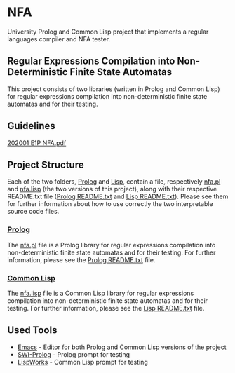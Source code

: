 # NFA
University Prolog and Common Lisp project that implements a regular languages compiler and NFA tester.

## Regular Expressions Compilation into Non-Deterministic Finite State Automatas
This project consists of two libraries (written in Prolog and Common Lisp) for regular expressions compilation into non-deterministic finite state automatas and for their testing.

## Guidelines
[202001 E1P NFA.pdf](https://github.com/DrTaxi98/NFA/blob/master/202001%20E1P%20NFA.pdf)

## Project Structure
Each of the two folders, [Prolog](https://github.com/AndreaTassi98/NFA/tree/master/Prolog) and [Lisp](https://github.com/AndreaTassi98/NFA/tree/master/Lisp), contain a file, respectively [nfa.pl](https://github.com/AndreaTassi98/NFA/blob/master/Prolog/nfa.pl) and [nfa.lisp](https://github.com/AndreaTassi98/NFA/blob/master/Lisp/nfa.lisp) (the two versions of this project), along with their respective README.txt file ([Prolog README.txt](https://github.com/AndreaTassi98/NFA/blob/master/Prolog/README.txt) and [Lisp README.txt](https://github.com/AndreaTassi98/NFA/blob/master/Lisp/README.txt)). Please see them for further information about how to use correctly the two interpretable source code files.

### [Prolog](https://github.com/AndreaTassi98/NFA/tree/master/Prolog)
The [nfa.pl](https://github.com/AndreaTassi98/NFA/blob/master/Prolog/nfa.pl) file is a Prolog library for regular expressions compilation into non-deterministic finite state automatas and for their testing.
For further information, please see the [Prolog README.txt](https://github.com/AndreaTassi98/NFA/blob/master/Prolog/README.txt) file.

### [Common Lisp](https://github.com/AndreaTassi98/NFA/tree/master/Lisp)
The [nfa.lisp](https://github.com/AndreaTassi98/NFA/blob/master/Lisp/nfa.lisp) file is a Common Lisp library for regular expressions compilation into non-deterministic finite state automatas and for their testing.
For further information, please see the [Lisp README.txt](https://github.com/AndreaTassi98/NFA/blob/master/Lisp/README.txt) file.

## Used Tools
* [Emacs](https://www.gnu.org/software/emacs/) - Editor for both Prolog and Common Lisp versions of the project
* [SWI-Prolog](https://www.swi-prolog.org/) - Prolog prompt for testing
* [LispWorks](http://www.lispworks.com/) - Common Lisp prompt for testing
